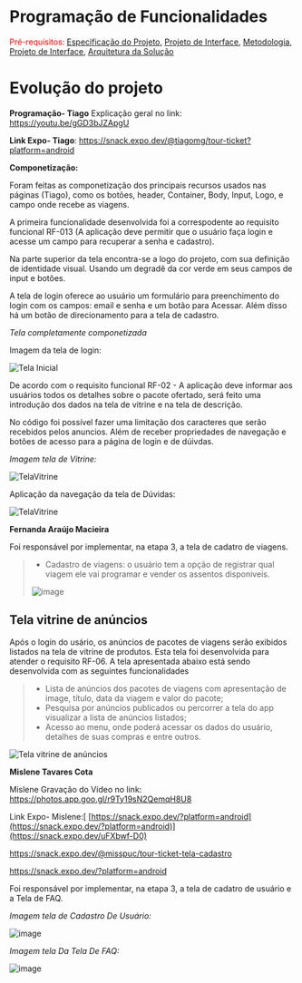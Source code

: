 # Programação de Funcionalidades



<span style="color:red">Pré-requisitos: <a href="2-Especificação do Projeto.md"> Especificação do Projeto</a></span>, <a href="3-Projeto de Interface.md"> Projeto de Interface</a>, <a href="4-Metodologia.md"> Metodologia</a>, <a href="3-Projeto de Interface.md"> Projeto de Interface</a>, <a href="5-Arquitetura da Solução.md"> Arquitetura da Solução</a>

# Evolução do projeto

**Programação- Tiago**
Explicação geral no link: https://youtu.be/gGD3bJZApgU

**Link Expo- Tiago**: https://snack.expo.dev/@tiagomg/tour-ticket?platform=android

**Componetização:**

Foram feitas as componetização dos principais recursos usados nas páginas (Tiago), como os botões, header, Container, Body, Input, Logo, e campo onde recebe as viagens. 

A primeira funcionalidade desenvolvida foi a correspodente ao requisito funcional RF-013 (A aplicação deve permitir que o usuário faça login e acesse um campo para recuperar a senha e cadastro). 

Na parte superior da tela encontra-se a logo do projeto, com sua definição de identidade visual. Usando um degradê da cor verde em seus campos de input e botões. 

A tela de login oferece ao usuário um formulário para preenchimento do login com os campos: email e senha e  um botão para Acessar. Além disso há um botão de direcionamento para a tela de cadastro. 

*Tela completamente componetizada*



Imagem da tela de login: 

![Tela Inicial](img/login.JPG)


De acordo com o requisito funcional RF-02	- A aplicação deve informar aos usuários todos os detalhes sobre o pacote ofertado, será feito uma introdução dos dados na tela de vitrine e na tela de descrição. 

No código foi possível fazer uma limitação dos caracteres que serão recebidos pelos anuncios. Além de receber propriedades de navegação e botões de acesso para a página de login e de dúivdas. 

*Imagem tela de Vitrine:* 

![TelaVitrine](img/Vitrine.JPG)

Aplicação da navegação da tela de Dúvidas: 

![TelaVitrine](img/Duvidas.JPG)



**Fernanda Araújo Macieira**

Foi responsável por implementar, na etapa 3, a tela de cadatro de viagens.

> - Cadastro de viagens: o usuário tem a opção de registrar qual viagem ele vai programar e vender os assentos disponiveis.
> 
> ![image](https://user-images.githubusercontent.com/90113699/198908558-2fe3f436-abf4-4ab4-a4ba-876ab3562f68.png)


## Tela vitrine de anúncios

Após o login do usário, os anúncios de pacotes de viagens serão exibidos listados na tela de vitrine de produtos. Esta tela foi desenvolvida para atender o requisito RF-06. A tela apresentada abaixo está sendo desenvolvida com as seguintes funcionalidades

> - Lista de anúncios dos pacotes de viagens com apresentação de image, título, data da viagem e valor do pacote;
> - Pesquisa por anúncios publicados ou percorrer a tela do app visualizar a lista de anúncios listados;
> - Acesso ao menu, onde poderá acessar os dados do usuário, detalhes de suas compras e entre outros.

![Tela vitrine de anúncios](img/Vitrine-de-anuncios.png)

**Mislene Tavares Cota**

Mislene Gravação do Vídeo no link: https://photos.app.goo.gl/r9Ty19sN2QemqH8U8

Link Expo- Mislene:[ [https://snack.expo.dev/?platform=android](https://snack.expo.dev/?platform=android)](https://snack.expo.dev/uFXbwf-D0)

https://snack.expo.dev/@misspuc/tour-ticket-tela-cadastro

https://snack.expo.dev/?platform=android


Foi responsável por implementar, na etapa 3, a tela de cadatro de usuário e a Tela de FAQ.

*Imagem tela de Cadastro De Usuário:* 

![image](https://user-images.githubusercontent.com/92118593/204156002-97ccebd6-a9ba-4eae-a456-58780f0d65c6.png)

*Imagem tela Da Tela De FAQ:* 

![image](https://user-images.githubusercontent.com/92118593/204156162-9a062b82-5e50-43cf-9803-c078ccab0be8.png)
